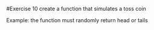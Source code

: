 #Exercise 10
create a function that simulates a toss coin

Example:
the function must randomly return head or tails